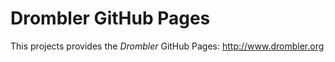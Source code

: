 # Drombler GitHub Pages
This projects provides the *Drombler* GitHub Pages: http://www.drombler.org
